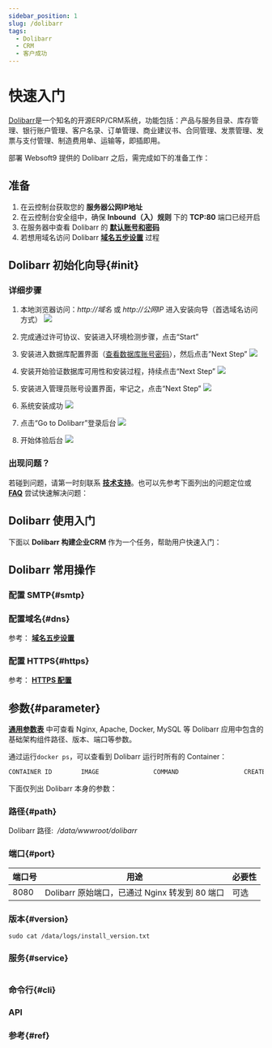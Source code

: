 ```yaml
---
sidebar_position: 1
slug: /dolibarr
tags:
  - Dolibarr
  - CRM
  - 客户成功
---
```


# 快速入门

[Dolibarr](https://www.dolibarr.org/)是一个知名的开源ERP/CRM系统，功能包括：产品与服务目录、库存管理、银行账户管理、客户名录、订单管理、商业建议书、合同管理、发票管理、发票与支付管理、制造费用单、运输等，即插即用。


部署 Websoft9 提供的 Dolibarr 之后，需完成如下的准备工作：

## 准备

1. 在云控制台获取您的 **服务器公网IP地址** 
2. 在云控制台安全组中，确保 **Inbound（入）规则** 下的 **TCP:80** 端口已经开启
3. 在服务器中查看 Dolibarr 的 **[默认账号和密码](./setup/credentials#getpw)**  
4. 若想用域名访问  Dolibarr **[域名五步设置](./dns#domain)** 过程


## Dolibarr 初始化向导{#init}

### 详细步骤

1. 本地浏览器访问：*http://域名* 或 *http://公网IP* 进入安装向导（首选域名访问方式）
   ![](https://libs.websoft9.com/Websoft9/DocsPicture/zh/dolibarr/dolibarr-check-websoft9.png)

2. 完成通过许可协议、安装进入环境检测步骤，点击“Start”
3. 安装进入数据库配置界面（[查看数据库账号密码](./setup/credentials#getpw)），然后点击”Next Step”
   ![](https://libs.websoft9.com/Websoft9/DocsPicture/zh/dolibarr/dolibarr-dbconf-websoft9.png)

4. 安装开始验证数据库可用性和安装过程，持续点击“Next Step”
   ![](https://libs.websoft9.com/Websoft9/DocsPicture/zh/dolibarr/dolibarr-confss-websoft9.png)

5. 安装进入管理员账号设置界面，牢记之，点击“Next Step”
    ![](https://libs.websoft9.com/Websoft9/DocsPicture/zh/dolibarr/dolibarr-adminconf-websoft9.png)

6. 系统安装成功
    ![](https://libs.websoft9.com/Websoft9/DocsPicture/zh/dolibarr/dolibarr-installss-websoft9.png)

7. 点击“Go to Dolibarr”登录后台
    ![](https://libs.websoft9.com/Websoft9/DocsPicture/zh/dolibarr/dolibarr-login-websoft9.png)

8. 开始体验后台
    ![](https://libs.websoft9.com/Websoft9/DocsPicture/zh/dolibarr/dolibarr-backend-websoft9.png)

### 出现问题？

若碰到问题，请第一时刻联系 **[技术支持](./helpdesk)**。也可以先参考下面列出的问题定位或  **[FAQ](./faq#setup)** 尝试快速解决问题：


## Dolibarr 使用入门

下面以 **Dolibarr 构建企业CRM** 作为一个任务，帮助用户快速入门：


## Dolibarr 常用操作

### 配置 SMTP{#smtp}

### 配置域名{#dns}

参考： **[域名五步设置](./dns#domain)** 

### 配置 HTTPS{#https}

参考： **[HTTPS 配置](./dns#https)**


## 参数{#parameter}

**[通用参数表](../setup/parameter)** 中可查看 Nginx, Apache, Docker, MySQL 等 Dolibarr 应用中包含的基础架构组件路径、版本、端口等参数。 

通过运行`docker ps`，可以查看到 Dolibarr 运行时所有的 Container：

```bash
CONTAINER ID        IMAGE               COMMAND                  CREATED             STATUS              PORTS                                NAMES
```


下面仅列出 Dolibarr 本身的参数：

### 路径{#path}

Dolibarr 路径:  */data/wwwroot/dolibarr*  

### 端口{#port}

| 端口号 | 用途                                          | 必要性 |
| ------ | --------------------------------------------- | ------ |
| 8080   | Dolibarr 原始端口，已通过 Nginx 转发到 80 端口 | 可选   |


### 版本{#version}

```shell
sudo cat /data/logs/install_version.txt
```

### 服务{#service}

```shell
```

### 命令行{#cli}

### API

### 参考{#ref}

